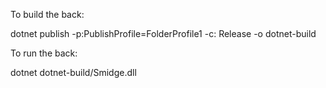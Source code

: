 To build the back: 

dotnet publish -p:PublishProfile=FolderProfile1 -c: Release -o dotnet-build 

To run the back: 

dotnet dotnet-build/Smidge.dll 
